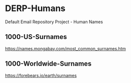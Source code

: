 # DERP-Humans
Default Email Repository Project - Human Names

## 1000-US-Surnames
https://names.mongabay.com/most_common_surnames.htm <br>
## 1000-Worldwide-Surnames
https://forebears.io/earth/surnames
